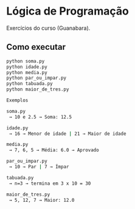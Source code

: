 # Lógica de Programação

Exercícios do curso (Guanabara).

## Como executar
```bash
python soma.py
python idade.py
python media.py
python par_ou_impar.py
python tabuada.py
python maior_de_tres.py   

Exemplos

soma.py
 → 10 e 2.5 → Soma: 12.5

idade.py
 → 16 → Menor de idade | 21 → Maior de idade

media.py
 → 7, 6, 5 → Média: 6.0 → Aprovado

par_ou_impar.py
 → 10 → Par | 7 → Ímpar

tabuada.py
 → n=3 → termina em 3 x 10 = 30

maior_de_tres.py
 → 5, 12, 7 → Maior: 12.0
